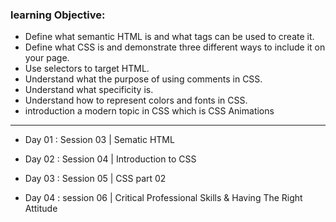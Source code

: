 ### learning Objective:
- Define what semantic HTML is and what tags can be used to create it.
- Define what CSS is and demonstrate three different ways to include it on your page.
- Use selectors to target HTML.
- Understand what the purpose of using comments in CSS.
- Understand what specificity is.
- Understand how to represent colors and fonts in CSS.
- introduction  a modern topic in CSS which is CSS Animations
______________________________________________________________________________________

- Day 01 : Session 03 | Sematic HTML

- Day 02 : Session 04 | Introduction to CSS

- Day 03 : Session 05 | CSS part 02
- Day 04 : session 06 | Critical Professional Skills & Having The Right Attitude

